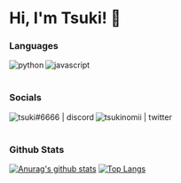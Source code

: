 # Hi, I'm Tsuki! :wave:

### Languages
<img align="left" alt="python" src="https://img.icons8.com/color/48/000000/python.png">
<img align="left" alt="javascript" src="https://img.icons8.com/color/48/000000/javascript.png">
<br>
<br>

### Socials
[<img align="left" alt="tsuki#6666 | discord" src="https://img.icons8.com/ios-filled/48/000000/discord-logo.png"/>](https://discord.com/users/521872289231273994)
[<img align="left" alt="tsukinomii | twitter" src="https://img.icons8.com/48/000000/twitter.png">](https://twitter.com/tsukinomii)
<br>
<br>

### Github Stats
[![Anurag's github stats](https://github-readme-stats.vercel.app/api?username=tsukimania&show_icons=true&theme=dark&count_private=true)](https://github.com/anuraghazra/github-readme-stats)
[![Top Langs](https://github-readme-stats.vercel.app/api/top-langs/?username=tsukimania&hide=powershell&theme=dark&layout=compact)]()
